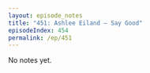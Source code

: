 ```yaml
---
layout: episode_notes
title: "451: Ashlee Eiland — Say Good"
episodeIndex: 454
permalink: /ep/451
---
```

No notes yet.
